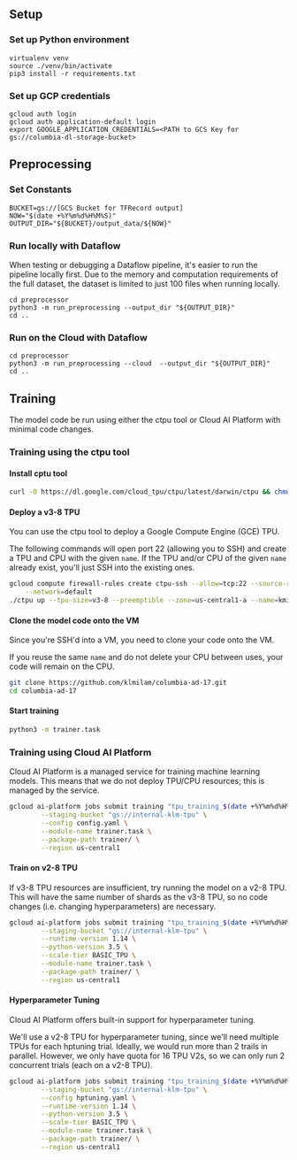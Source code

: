 ## Setup

### Set up Python environment
```
virtualenv venv
source ./venv/bin/activate
pip3 install -r requirements.txt
```
### Set up GCP credentials
```
gcloud auth login
gcloud auth application-default login
export GOOGLE_APPLICATION_CREDENTIALS=<PATH to GCS Key for gs://columbia-dl-storage-bucket>
```

## Preprocessing
### Set Constants
```
BUCKET=gs://[GCS Bucket for TFRecord output]
NOW="$(date +%Y%m%d%H%M%S)"
OUTPUT_DIR="${BUCKET}/output_data/${NOW}"
```

### Run locally with Dataflow
When testing or debugging a Dataflow pipeline, it's easier to run the pipeline locally first. Due to the memory and computation requirements of the full dataset, the dataset is limited to just 100 files when running locally.
```
cd preprocessor
python3 -m run_preprocessing --output_dir "${OUTPUT_DIR}"
cd ..
```
### Run on the Cloud with Dataflow
```
cd preprocessor
python3 -m run_preprocessing --cloud  --output_dir "${OUTPUT_DIR}"
cd ..
```
  

## Training
The model code be run using either the ctpu tool or Cloud AI Platform with minimal code changes. 
### Training using the ctpu tool
#### Install cptu tool
```bash
curl -O https://dl.google.com/cloud_tpu/ctpu/latest/darwin/ctpu && chmod a+x ctpu
```

#### Deploy a v3-8 TPU
You can use the ctpu tool to deploy a Google Compute Engine (GCE) TPU. 

The following commands will open port 22 (allowing you to SSH) and create a TPU and CPU with the given `name`. If the TPU and/or CPU of the given `name` already exist, you'll just SSH into the existing ones.

```bash
gcloud compute firewall-rules create ctpu-ssh --allow=tcp:22 --source-ranges=0.0.0.0/0 \
    --network=default
./ctpu up --tpu-size=v3-8 --preemptible --zone=us-central1-a --name=kmilam-tpu
```
#### Clone the model code onto the VM
Since you're SSH'd into a VM, you need to clone your code onto the VM.

If you reuse the same `name` and do not delete your CPU between uses, your code will remain on the CPU. 
```bash
git clone https://github.com/klmilam/columbia-ad-17.git
cd columbia-ad-17
```

#### Start training
```bash
python3 -m trainer.task
```

### Training using Cloud AI Platform
Cloud AI Platform is a managed service for training machine learning models. This means that we do not deploy TPU/CPU resources; this is managed by the service.
```bash
gcloud ai-platform jobs submit training "tpu_training_$(date +%Y%m%d%H%M%S)" \
        --staging-bucket "gs://internal-klm-tpu" \
        --config config.yaml \
        --module-name trainer.task \
        --package-path trainer/ \
        --region us-central1
```

#### Train on v2-8 TPU
If v3-8 TPU resources are insufficient, try running the model on a v2-8 TPU. This will have the same number of shards as the v3-8 TPU, so no code changes (i.e. changing hyperparameters) are necessary.
```bash
gcloud ai-platform jobs submit training "tpu_training_$(date +%Y%m%d%H%M%S)" \
        --staging-bucket "gs://internal-klm-tpu" \
        --runtime-version 1.14 \
        --python-version 3.5 \
        --scale-tier BASIC_TPU \
        --module-name trainer.task \
        --package-path trainer/ \
        --region us-central1
```

#### Hyperparameter Tuning
Cloud AI Platform offers built-in support for hyperparameter tuning.

We'll use a v2-8 TPU for hyperparameter tuning, since we'll need multiple TPUs for each hptuning trial. Ideally, we would run more than 2 trails in parallel. However, we only have quota for 16 TPU V2s, so we can only run 2 concurrent trials (each on a v2-8 TPU).

```bash
gcloud ai-platform jobs submit training "tpu_training_$(date +%Y%m%d%H%M%S)" \
        --staging-bucket "gs://internal-klm-tpu" \
        --config hptuning.yaml \
        --runtime-version 1.14 \
        --python-version 3.5 \
        --scale-tier BASIC_TPU \
        --module-name trainer.task \
        --package-path trainer/ \
        --region us-central1
```
